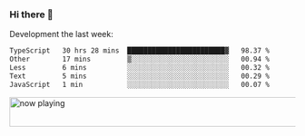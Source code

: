 ### Hi there 👋

Development the last week:
<!--START_SECTION:waka-->

```txt
TypeScript   30 hrs 28 mins  ████████████████████████▓   98.37 %
Other        17 mins         ▒░░░░░░░░░░░░░░░░░░░░░░░░   00.94 %
Less         6 mins          ░░░░░░░░░░░░░░░░░░░░░░░░░   00.32 %
Text         5 mins          ░░░░░░░░░░░░░░░░░░░░░░░░░   00.29 %
JavaScript   1 min           ░░░░░░░░░░░░░░░░░░░░░░░░░   00.07 %
```

<!--END_SECTION:waka-->

<!--
**JASONPANGGO/jasonpanggo** is a ✨ _special_ ✨ repository because its `README.md` (this file) appears on your GitHub profile.

Here are some ideas to get you started:

- 🔭 I’m currently working on ...
- 🌱 I’m currently learning ...
- 👯 I’m looking to collaborate on ...
- 🤔 I’m looking for help with ...
- 💬 Ask me about ...
- 📫 How to reach me: ...
- 😄 Pronouns: ...
- ⚡ Fun fact: ...
-->

<a href="https://volt.fm/user/q8yd9e79csfr57rt" target="_blank"><img src="https://spotify-badge-egoist.vercel.app/api/now-playing" width="540" height="52" alt="now playing"></a>
